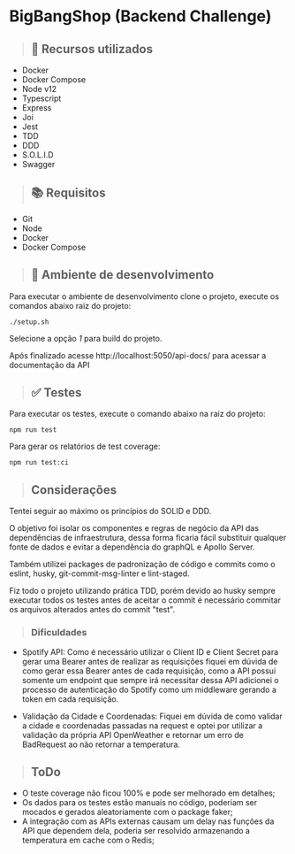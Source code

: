 # BigBangShop (Backend Challenge)
> ## :page_with_curl: Recursos utilizados

- Docker
- Docker Compose
- Node v12
- Typescript
- Express
- Joi
- Jest
- TDD
- DDD
- S.O.L.I.D
- Swagger

> ## :books: Requisitos

- Git
- Node
- Docker
- Docker Compose

> ## :rocket: Ambiente de desenvolvimento

Para executar o ambiente de desenvolvimento clone o projeto, execute os comandos abaixo raiz do projeto:

```
./setup.sh
```

Selecione a opção *1* para build do projeto.

Após finalizado acesse http://localhost:5050/api-docs/ para acessar a documentação da API

> ## :white_check_mark: Testes

Para executar os testes, execute o comando abaixo na raiz do projeto:

```
npm run test
```

Para gerar os relatórios de test coverage:

```
npm run test:ci
```

> ## Considerações

Tentei seguir ao máximo os princípios do SOLID e DDD. 

O objetivo foi isolar os componentes e regras de negócio da API das dependências de infraestrutura, dessa forma ficaria fácil substituir qualquer fonte de dados e evitar a dependência do graphQL e Apollo Server.

Também utilizei packages de padronização de código e commits como o eslint, husky, git-commit-msg-linter e lint-staged.

Fiz todo o projeto utilizando prática TDD, porém devido ao husky sempre executar todos os testes antes de aceitar o commit é necessário commitar os arquivos alterados antes do commit "test".

> ### Dificuldades

- Spotify API:
  Como é necessário utilizar o Client ID e Client Secret para gerar uma Bearer antes de realizar as requisições fiquei em dúvida de como gerar essa Bearer antes de cada requisição, como a API possui somente um endpoint que sempre irá necessitar dessa API adicionei o processo de autenticação do Spotify como um middleware gerando a token em cada requisição.

- Validação da Cidade e Coordenadas:
  Fiquei em dúvida de como validar a cidade e coordenadas passadas na request e optei por utilizar a validação da própria API OpenWeather e retornar um erro de BadRequest ao não retornar a temperatura.


> ## ToDo

- O teste coverage não ficou 100% e pode ser melhorado em detalhes;
- Os dados para os testes estão manuais no código, poderiam ser mocados e gerados aleatoriamente com o package faker;
- A integração com as APIs externas causam um delay nas funções da API que dependem dela, poderia ser resolvido armazenando a temperatura em cache com o Redis;

